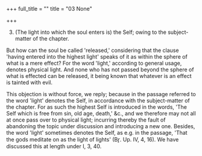 +++
full_title = ""
title = "03 None"

+++


3. (The light into which the soul enters is) the Self; owing to the subject-matter of the chapter.

But how can the soul be called 'released,' considering that the clause 'having entered into the highest light' speaks of it as within the sphere of what is a mere effect? For the word 'light,' according to general usage, denotes physical light. And none who has not passed beyond the sphere of what is effected can be released, it being known that whatever is an effect is tainted with evil.

This objection is without force, we reply; because in the passage referred to the word 'light' denotes the Self, in accordance with the subject-matter of the chapter. For as such the highest Self is introduced in the words, 'The Self which is free from sin, old age, death,' &c., and we therefore may not all at once pass over to physical light; incurring thereby the fault of abandoning the topic under discussion and introducing a new one. Besides, the word 'light' sometimes denotes the Self, as e.g. in the passage, 'That the gods meditate on as the light of lights' (Br̥. Up. IV, 4, 16). We have discussed this at length under I, 3, 40.

